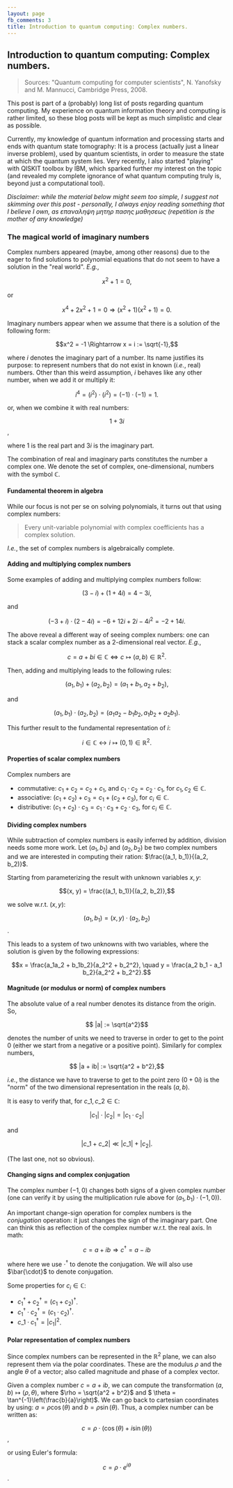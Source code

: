 ```yaml
---
layout: page
fb_comments: 3
title: Introduction to quantum computing: Complex numbers.
---
```


## **Introduction to quantum computing: Complex numbers.**

> Sources: "Quantum computing for computer scientists", N. Yanofsky and M. Mannucci, Cambridge Press, 2008.


This post is part of a (probably) long list of posts regarding quantum computing. My experience on quantum information theory and computing is rather limited, so these blog posts will be kept as much simplistic and clear as possible.

Currently, my knowledge of quantum information and processing starts and ends with quantum state tomography: It is a process (actually just a linear inverse problem), used by quantum scientists, in order to measure the state at which the quantum system lies. Very recently, I also started "playing" with QISKIT toolbox by IBM, which sparked further my interest on the topic (and revealed my complete ignorance of what quantum computing truly is, beyond just a computational tool).

*Disclaimer: while the material below might seem too simple, I suggest not skimming over this post - personally, I always enjoy reading something that I believe I own, as επαναληψη μητηρ πασης μαθησεως (repetition is the mother of any knowledge)*

### **The magical world of imaginary numbers**

Complex numbers appeared (maybe, among other reasons) due to the eager to find solutions to polynomial equations that do not seem to have a solution in the "real world". *E.g.*, 

$$x^2 + 1 = 0,$$

or 

$$x^4 + 2x^2 + 1 = 0 \Rightarrow (x^2 + 1)(x^2 + 1) = 0.$$

Imaginary numbers appear when we assume that there is a solution of the following form:

$$x^2 = -1 \Rightarrow x = i := \sqrt{-1},$$

where $i$ denotes the imaginary part of a number. Its name justifies its purpose: to represent numbers that do not exist in known (*i.e.*, real) numbers. Other than this weird assumption, $i$ behaves like any other number, when we add it or multiply it:

$$i^4 = (i^2) \cdot (i^2) = (-1) \cdot (-1) = 1.$$

or, when we combine it with real numbers:

$$1 + 3i$$, 

where 1 is the real part and $3i$ is the imaginary part.

The combination of real and imaginary parts constitutes the number a complex one. We denote the set of complex, one-dimensional, numbers with the symbol $\mathbb{C}$.

#### **Fundamental theorem in algebra**

While our focus is not per se on solving polynomials, it turns out that using complex numbers:
> Every unit-variable polynomial with complex coefficients has a complex solution.

*I.e.*, the set of complex numbers is algebraically complete.

#### **Adding and multiplying complex numbers**

Some examples of adding and multiplying complex numbers follow:

$$(3 - i) + (1 + 4i) = 4 - 3i,$$

and 

$$(-3 + i) \cdot (2 - 4i) = -6 + 12i + 2i -4i^2 = -2 + 14i.$$

The above reveal a different way of seeing complex numbers: one can stack a scalar complex number as a 2-dimensional real vector. *E.g.*, 

$$ c = a + bi \in \mathbb{C} \Leftrightarrow c \mapsto (a, b) \in \mathbb{R}^2.$$

Then, adding and multiplying leads to the following rules:

$$(a_1, b_1) + (a_2, b_2) = (a_1 + b_1, a_2 + b_2), $$

and 

$$(a_1, b_1) \cdot (a_2, b_2) = (a_1a_2 - b_1b_2, a_1b_2 + a_2b_1).$$

This further result to the fundamental representation of $i$:

$$ i \in \mathbb{C} \leftrightarrow i \mapsto (0, 1) \in \mathbb{R}^2.$$

#### **Properties of scalar complex numbers**

Complex numbers are 

* commutative: $c_1 + c_2 = c_2 + c_1$, and $c_1 \cdot c_2 = c_2 \cdot c_1$, for $c_1, c_2 \in \mathbb{C}$.
* associative: $(c_1 + c_2) + c_3 = c_1 + (c_2 + c_3)$, for $c_i \in \mathbb{C}$.
* distributive: $(c_1 + c_2) \cdot c_3 = c_1 \cdot c_3 + c_2 \cdot c_3$, for $c_i \in \mathbb{C}$.

#### **Dividing complex numbers**

While subtraction of complex numbers is easily inferred by addition, division needs some more work. Let $(a_1, b_1)$ and $(a_2, b_2)$ be two complex numbers and we are interested in computing their ration: $\frac{(a_1, b_1)}{(a_2, b_2)}$.

Starting from parameterizing the result with unknown variables $x, y$:

$$(x, y) = \frac{(a_1, b_1)}{(a_2, b_2)},$$

we solve w.r.t. $(x, y)$:

$$(a_1, b_1) = (x, y) \cdot (a_2, b_2)$$.

This leads to a system of two unknowns with two variables, where the solution is given by the following expressions:

$$x = \frac{a_1a_2 + b_1b_2}{a_2^2 + b_2^2}, \quad  y = \frac{a_2 b_1 - a_1 b_2}{a_2^2 + b_2^2}.$$

#### **Magnitude (or modulus or norm) of complex numbers**

The absolute value of a real number denotes its distance from the origin. 
So, 

$$ |a| := \sqrt{a^2}$$

denotes the number of units we need to traverse in order 
to get to the point 0 (either we start from a negative or a positive point). 
Similarly for complex numbers, 

$$ |a + ib| := \sqrt{a^2 + b^2},$$

*i.e.*, the distance we have to traverse to get to the point zero $(0 + 0i)$ is the "norm" of the two dimensional representation in the reals $(a, b)$.

It is easy to verify that, for $c\_1, c\_2 \in \mathbb{C}$: 

$$|c_1| \cdot |c_2| = |c_1 \cdot c_2|$$

and 

$$|c\_1 + c\_2| \ll |c\_1| + |c_2|.$$

(The last one, not so obvious).

#### **Changing signs and complex conjugation**

The complex number $(-1, 0)$ changes both signs of a given complex number (one can verify it by using the multiplication rule above for $(a_1, b_1)\cdot(-1, 0)$).

An important change-sign operation for complex numbers is the *conjugation* operation: it just changes the sign of the imaginary part.
One can think this as reflection of the complex number w.r.t. the real axis. In math:

$$
c = a + i b \Rightarrow c^\dagger = a - ib
$$

where here we use $\cdot^\dagger$ to denote the conjugation.
We will also use $\bar{\cdot}$ to denote conjugation.

Some properties for $c_i \in \mathbb{C}$:

* $c_1^\dagger + c_2^\dagger = (c_1 + c_2)^\dagger$.
* $c_1^\dagger \cdot c_2^\dagger = (c_1 \cdot c_2)^\dagger$.
* $c\_1 \cdot c_1^\dagger = |c_1|^2$.

#### **Polar representation of complex numbers**

Since complex numbers can be represented in the $\mathbb{R}^2$ plane, we can also represent them via the polar coordinates. 
These are the modulus $\rho$ and the angle $\theta$ of a vector; also called magnitude and phase of a complex vector.

Given a complex number $c = a + i b$, we can compute the transformation $(a, b) \mapsto (\rho, \theta)$, where $\rho = \sqrt{a^2 + b^2}$ and $ \theta = \tan^{-1}\left(\frac{b}{a}\right)$. We can go back to cartesian coordinates by using: $a = \rho \cos(\theta)$ and $b = \rho \sin(\theta)$.
Thus, a complex number can be written as:

$$c = \rho \cdot (\cos(\theta) + i \sin(\theta))$$,

or using Euler's formula:

$$c = \rho \cdot e^{i\theta}$$.

